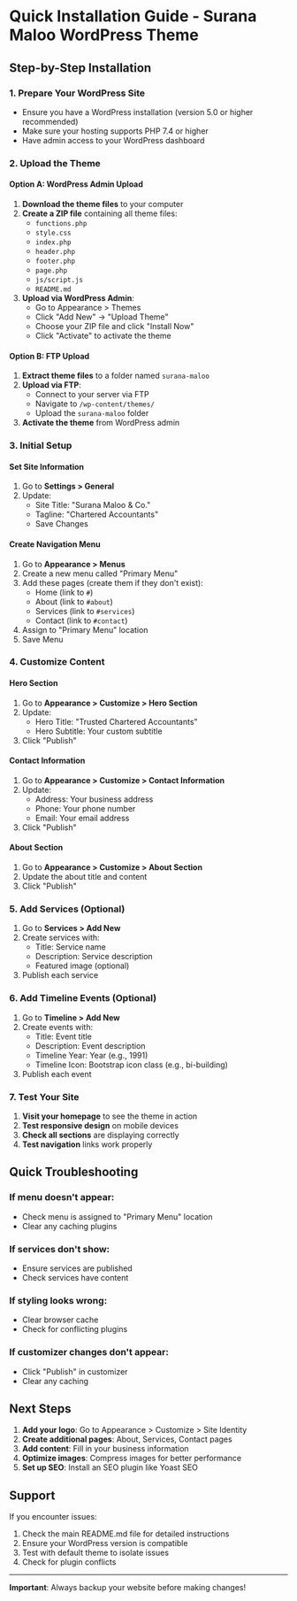 # Quick Installation Guide - Surana Maloo WordPress Theme

## Step-by-Step Installation

### 1. Prepare Your WordPress Site
- Ensure you have a WordPress installation (version 5.0 or higher recommended)
- Make sure your hosting supports PHP 7.4 or higher
- Have admin access to your WordPress dashboard

### 2. Upload the Theme

#### Option A: WordPress Admin Upload
1. **Download the theme files** to your computer
2. **Create a ZIP file** containing all theme files:
   - `functions.php`
   - `style.css`
   - `index.php`
   - `header.php`
   - `footer.php`
   - `page.php`
   - `js/script.js`
   - `README.md`
3. **Upload via WordPress Admin**:
   - Go to Appearance > Themes
   - Click "Add New" → "Upload Theme"
   - Choose your ZIP file and click "Install Now"
   - Click "Activate" to activate the theme

#### Option B: FTP Upload
1. **Extract theme files** to a folder named `surana-maloo`
2. **Upload via FTP**:
   - Connect to your server via FTP
   - Navigate to `/wp-content/themes/`
   - Upload the `surana-maloo` folder
3. **Activate the theme** from WordPress admin

### 3. Initial Setup

#### Set Site Information
1. Go to **Settings > General**
2. Update:
   - Site Title: "Surana Maloo & Co."
   - Tagline: "Chartered Accountants"
   - Save Changes

#### Create Navigation Menu
1. Go to **Appearance > Menus**
2. Create a new menu called "Primary Menu"
3. Add these pages (create them if they don't exist):
   - Home (link to `#`)
   - About (link to `#about`)
   - Services (link to `#services`)
   - Contact (link to `#contact`)
4. Assign to "Primary Menu" location
5. Save Menu

### 4. Customize Content

#### Hero Section
1. Go to **Appearance > Customize > Hero Section**
2. Update:
   - Hero Title: "Trusted Chartered Accountants"
   - Hero Subtitle: Your custom subtitle
3. Click "Publish"

#### Contact Information
1. Go to **Appearance > Customize > Contact Information**
2. Update:
   - Address: Your business address
   - Phone: Your phone number
   - Email: Your email address
3. Click "Publish"

#### About Section
1. Go to **Appearance > Customize > About Section**
2. Update the about title and content
3. Click "Publish"

### 5. Add Services (Optional)

1. Go to **Services > Add New**
2. Create services with:
   - Title: Service name
   - Description: Service description
   - Featured image (optional)
3. Publish each service

### 6. Add Timeline Events (Optional)

1. Go to **Timeline > Add New**
2. Create events with:
   - Title: Event title
   - Description: Event description
   - Timeline Year: Year (e.g., 1991)
   - Timeline Icon: Bootstrap icon class (e.g., bi-building)
3. Publish each event

### 7. Test Your Site

1. **Visit your homepage** to see the theme in action
2. **Test responsive design** on mobile devices
3. **Check all sections** are displaying correctly
4. **Test navigation** links work properly

## Quick Troubleshooting

### If menu doesn't appear:
- Check menu is assigned to "Primary Menu" location
- Clear any caching plugins

### If services don't show:
- Ensure services are published
- Check services have content

### If styling looks wrong:
- Clear browser cache
- Check for conflicting plugins

### If customizer changes don't appear:
- Click "Publish" in customizer
- Clear any caching

## Next Steps

1. **Add your logo**: Go to Appearance > Customize > Site Identity
2. **Create additional pages**: About, Services, Contact pages
3. **Add content**: Fill in your business information
4. **Optimize images**: Compress images for better performance
5. **Set up SEO**: Install an SEO plugin like Yoast SEO

## Support

If you encounter issues:
1. Check the main README.md file for detailed instructions
2. Ensure your WordPress version is compatible
3. Test with default theme to isolate issues
4. Check for plugin conflicts

---

**Important**: Always backup your website before making changes! 